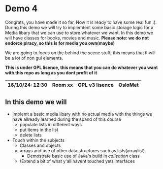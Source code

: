 # Demo 4
Congrats, you have made it so far. Now it is ready to have some real fun :). During this demo we will try to implemtent some basic storage logic for a Media libary that we can use to store whatever we want. In this demo we will have classes for books, movies and music. **Please note: we do not endorce piracy, so this is for media you own(maybe)**

We are going to focus on the behind the scene stuff, this means that it will be a lot of non gui elements. 

**This is under GPL lisence, this means that you can do whatever you want with this repo as long as you dont profit of it**

|16/10/24: 12:30| Room xx | GPL v3 lisence | OsloMet |
|---------------|---------|----------------|---------|

## In this  demo we will
- Implemt a basic media libary with no actual media with the things we have allready learned during the spand of this course
  - populate lists in different ways
  - put items in the list
  - delete lists
- Touch within the subjects
  - Classes and objects
  - arrays and use of other data structures such as lists(arraylist)
    - Demostrate basic use of Java's build in _collection_ class
  - (Extend a bit of what y'all havent touched yet) Interfaces